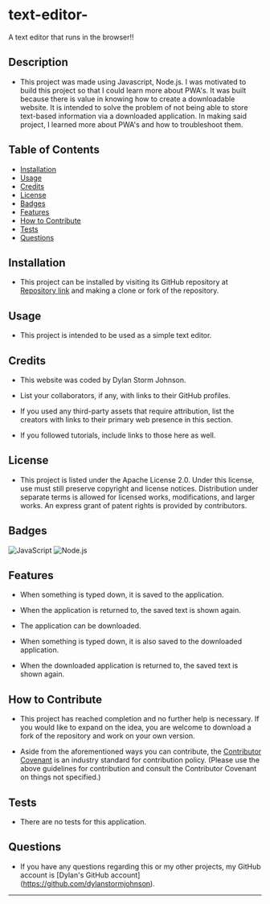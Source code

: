 # text-editor-

A text editor that runs in the browser!!

## Description

- This project was made using Javascript, Node.js. I was motivated to build this project so that I could learn more about PWA's. It was built because there is value in knowing how to create a downloadable website. It is intended to solve the problem of not being able to store text-based information via a downloaded application. In making said project, I learned more about PWA's and how to troubleshoot them.

## Table of Contents

- [Installation](#installation)
- [Usage](#usage)
- [Credits](#credits)
- [License](#license)
- [Badges](#badges)
- [Features](#features)
- [How to Contribute](#how-to-contribute)
- [Tests](#tests)
- [Questions](#questions)

## Installation

- This project can be installed by visiting its GitHub repository at [Repository link](https://github.com/dylanstormjohnson/text-editor-) and making a clone or fork of the repository.

## Usage

- This project is intended to be used as a simple text editor.

## Credits

- This website was coded by Dylan Storm Johnson.

- List your collaborators, if any, with links to their GitHub profiles.

- If you used any third-party assets that require attribution, list the creators with links to their primary web presence in this section.

- If you followed tutorials, include links to those here as well.

## License

- This project is listed under the Apache License 2.0. Under this license, use must still preserve copyright and license notices. Distribution under separate terms is allowed for licensed works, modifications, and larger works. An express grant of patent rights is provided by contributors.

## Badges

![JavaScript](https://img.shields.io/badge/-JavaScript-black?style=flat-square&logo=javascript) ![Node.js](https://img.shields.io/badge/-Node.js-black?style=flat-square&logo=node.js)

## Features

- When something is typed down, it is saved to the application.

- When the application is returned to, the saved text is shown again.

- The application can be downloaded.

- When something is typed down, it is also saved to the downloaded application.

- When the downloaded application is returned to, the saved text is shown again.

## How to Contribute

- This project has reached completion and no further help is necessary. If you would like to expand on the idea, you are welcome to download a fork of the repository and work on your own version.

- Aside from the aforementioned ways you can contribute, the [Contributor Covenant](https://www.contributor-covenant.org/) is an industry standard for contribution policy. (Please use the above guidelines for contribution and consult the Contributor Covenant on things not specified.)

## Tests

- There are no tests for this application.

## Questions

- If you have any questions regarding this or my other projects, my GitHub account is [Dylan's GitHub account] (https://github.com/dylanstormjohnson).

---
